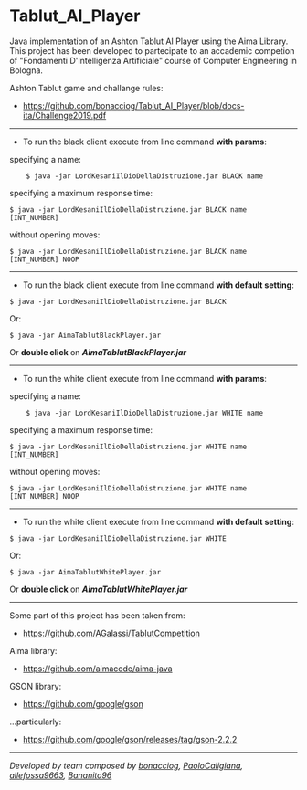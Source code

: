 # Tablut_AI_Player

Java implementation of an Ashton Tablut AI Player using the Aima Library. This project has been developed to partecipate to an accademic competion of "Fondamenti D'Intelligenza Artificiale" course of Computer Engineering in Bologna.

Ashton Tablut game and challange rules:

  - https://github.com/bonacciog/Tablut_AI_Player/blob/docs-ita/Challenge2019.pdf

- - -
- To run the black client execute from line command **with params**:

specifying a name:
  
```
    $ java -jar LordKesaniIlDioDellaDistruzione.jar BLACK name
```
   specifying a maximum response time:

    $ java -jar LordKesaniIlDioDellaDistruzione.jar BLACK name [INT_NUMBER]

   without opening moves:
  
    $ java -jar LordKesaniIlDioDellaDistruzione.jar BLACK name [INT_NUMBER] NOOP

- - -

  - To run the black client execute from line command **with default setting**:
  
```
$ java -jar LordKesaniIlDioDellaDistruzione.jar BLACK
```

Or:
      
    $ java -jar AimaTablutBlackPlayer.jar 
      
Or **double click** on ***AimaTablutBlackPlayer.jar***

- - -
- To run the white client execute from line command **with params**:

specifying a name:
```
    $ java -jar LordKesaniIlDioDellaDistruzione.jar WHITE name
```
   specifying a maximum response time:

    $ java -jar LordKesaniIlDioDellaDistruzione.jar WHITE name [INT_NUMBER]

   without opening moves:
  
    $ java -jar LordKesaniIlDioDellaDistruzione.jar WHITE name [INT_NUMBER] NOOP
- - -

  - To run the white client execute from line command **with default setting**:
 ```
$ java -jar LordKesaniIlDioDellaDistruzione.jar WHITE 
 ```
Or:
``` 
$ java -jar AimaTablutWhitePlayer.jar 
```
Or **double click** on ***AimaTablutWhitePlayer.jar***

- - -

Some part of this project has been taken from:

  - https://github.com/AGalassi/TablutCompetition

Aima library:

  - https://github.com/aimacode/aima-java



GSON library:
  - https://github.com/google/gson

...particularly:

  - https://github.com/google/gson/releases/tag/gson-2.2.2



- - -

_Developed by team composed by [bonacciog](https://github.com/bonacciog), [PaoloCaligiana](https://github.com/PaoloCaligiana), [allefossa9663](https://github.com/allefossa9663), [Bananito96](https://github.com/Bananito96)_

